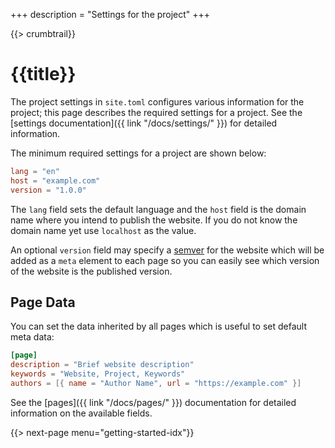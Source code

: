 +++
description = "Settings for the project"
+++

{{> crumbtrail}}

# {{title}}

The project settings in `site.toml` configures various information for the project;  this page describes the required settings for a project. See the [settings documentation]({{ link "/docs/settings/" }}) for detailed information. 

The minimum required settings for a project are shown below:

```toml
lang = "en"
host = "example.com"
version = "1.0.0"
```

The `lang` field sets the default language and the `host` field is the domain name where you intend to publish the website. If you do not know the domain name yet use `localhost` as the value. 

An optional `version` field may specify a [semver][] for the website which will be added as a `meta` element to each page so you can easily see which version of the website is the published version.

## Page Data

You can set the data inherited by all pages which is useful to set default meta data:

```toml
[page]
description = "Brief website description"
keywords = "Website, Project, Keywords"
authors = [{ name = "Author Name", url = "https://example.com" }]
```

See the [pages]({{ link "/docs/pages/" }}) documentation for detailed information on the available fields.

{{> next-page menu="getting-started-idx"}}

[semver]: https://semver.org/

